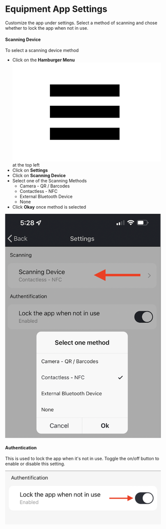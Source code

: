 # Equipment App Settings

Customize the app under settings. Select a method of scanning and chose whether to lock the app when not in use.&#x20;

#### Scanning Device

To select a scanning device method

* Click on the **Hamburger Menu** <img src="../../.gitbook/assets/image (3).png" alt="" data-size="line">at the top left
* Click on **Settings**&#x20;
* Click on **Scanning Device**
* Select one of the Scanning Methods
  * Camera - QR / Barcodes
  * Contactless - NFC
  * External Bluetooth Device
  * None
* Click **Okay** once method is selected

![](<../../.gitbook/assets/Screen Shot 2022-04-28 at 5.31.18 PM.png>)

#### Authentication

This is used to lock the app when it's not in use.  Toggle the on/off button to enable or disable this setting.

![](<../../.gitbook/assets/Screen Shot 2022-04-28 at 5.31.01 PM.png>)
